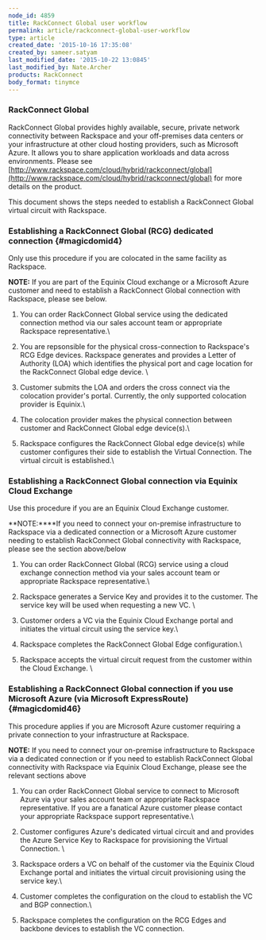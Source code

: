 ```yaml
---
node_id: 4859
title: RackConnect Global user workflow
permalink: article/rackconnect-global-user-workflow
type: article
created_date: '2015-10-16 17:35:08'
created_by: sameer.satyam
last_modified_date: '2015-10-22 13:0845'
last_modified_by: Nate.Archer
products: RackConnect
body_format: tinymce
---
```


### RackConnect Global

RackConnect Global provides highly available, secure, private network
connectivity between Rackspace and your off-premises data centers or
your infrastructure at other cloud hosting providers, such as Microsoft
Azure. It allows you to share application workloads and data across
environments.  Please see
[http://www.rackspace.com/cloud/hybrid/rackconnect/global](http://www.rackspace.com/cloud/hybrid/rackconnect/global) for
more details on the product.

This document shows the steps needed to establish a RackConnect Global
virtual circuit with Rackspace.

### Establishing a RackConnect Global (RCG) dedicated connection {#magicdomid4}

Only use this procedure if you are colocated in the same facility as
Rackspace. 

**NOTE:** If you are part of the Equinix Cloud exchange or a Microsoft
Azure customer and need to establish a RackConnect Global
connection with Rackspace, please see below.

1.  You can order RackConnect Global service using the dedicated
    connection method via our sales account team or appropriate
    Rackspace representative.\
      
2.  You are repsonsible for the physical cross-connection to Rackspace's
    RCG Edge devices. Rackspace generates and provides a Letter of
    Authority (LOA) which identifies the physical port and cage location
    for the RackConnect Global edge device.  \
      
3.  Customer submits the LOA and orders the cross connect via the
    colocation provider's portal. Currently, the only supported
    colocation provider is Equinix.\
      
4.  The colocation provider makes the physical connection between
    customer and RackConnect Global edge device(s).\
      
5.  Rackspace configures the RackConnect Global edge device(s)  while
    customer configures their side to establish the Virtual Connection.
    The virtual circuit is established.\
      

### Establishing a RackConnect Global connection via Equinix Cloud Exchange

Use this procedure if you are an Equinix Cloud Exchange customer. 

**NOTE:****If you need to connect your on-premise infrastructure to
Rackspace via a dedicated connection or a Microsoft Azure customer
needing to establish RackConnect Global connectivity with Rackspace,
please see the section above/below 

1.  You can order RackConnect Global (RCG) service using a cloud
    exchange connection method via your sales account team or
    appropriate Rackspace representative.\
      
2.  Rackspace generates a Service Key and provides it to the customer.
    The service key will be used when requesting a new VC. \
      
3.  Customer orders a VC via the Equinix Cloud Exchange portal and
    initiates the virtual circuit using the service key.\
      
4.  Rackspace completes the RackConnect Global Edge configuration.\
      
5.  Rackspace accepts the virtual circuit request from the customer
    within the Cloud Exchange. \
      

### Establishing a RackConnect Global connection if you use Microsoft Azure (via Microsoft ExpressRoute) {#magicdomid46}

This procedure applies if you are Microsoft Azure customer requiring a
private connection to your infrastructure at Rackspace.

**NOTE:** If you need to connect your on-premise infrastructure to
Rackspace via a dedicated connection or if you need to establish
RackConnect Global connectivity with Rackspace via Equinix Cloud
Exchange, please see the relevant sections above

1.  You can order RackConnect Global service to connect to Microsoft
    Azure via your sales account team or appropriate Rackspace
    representative. If you are a fanatical Azure customer please contact
    your appropriate Rackspace support representative.\
      
2.  Customer configures Azure's dedicated virtual circuit and and
    provides the Azure Service Key to Rackspace for provisioning the
    Virtual Connection. \
      
3.  Rackspace orders a VC on behalf of the customer via the Equinix
    Cloud Exchange portal and initiates the virtual circuit provisioning
    using the service key.\
      
4.  Customer completes the configuration on the cloud to establish the
    VC and BGP connection.\
      
5.  Rackspace completes the configuration on the RCG Edges and backbone
    devices to establish the VC connection.

 

 


